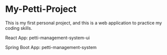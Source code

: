 # My-Petti-Project

This is my first personal project, and this is a web application to practice my coding skills.

React App: petti-management-system-ui

Spring Boot App: petti-management-system